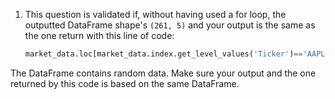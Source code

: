 1. This question is validated if, without having used a for loop, the outputted DataFrame shape's `(261, 5)` and your output is the same as the one return with this line of code:

    ```python
    market_data.loc[market_data.index.get_level_values('Ticker')=='AAPL'].sort_index().pct_change()
    ```

The DataFrame contains random data. Make sure your output and the one returned by this code is based on the same DataFrame.